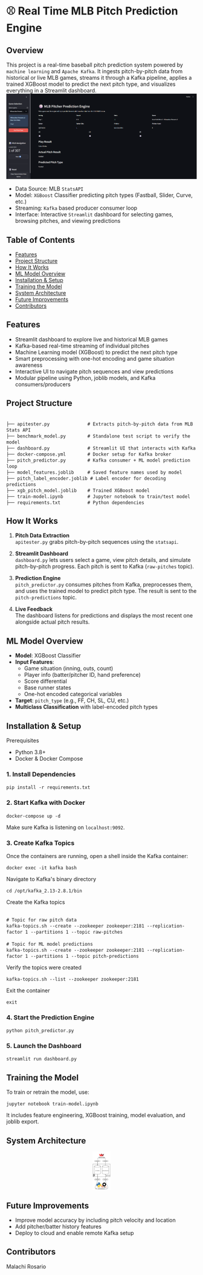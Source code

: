 # ⚾ Real Time MLB Pitch Prediction Engine
## Overview
This project is a real-time baseball pitch prediction system powered by `machine learning` and `Apache Kafka`. It ingests pitch-by-pitch data from historical or live MLB games, streams it through a Kafka pipeline, applies a trained XGBoost model to predict the next pitch type, and visualizes everything in a Streamlit dashboard.
![Dashboard](dashboard.png/)

- Data Source: MLB `StatsAPI`
- Model: `XGBoost` Classifier predicting pitch types (Fastball, Slider, Curve, etc.)
- Streaming: `Kafka` based producer consumer loop
- Interface: Interactive `Streamlit` dashboard for selecting games, browsing pitches, and viewing predictions


## Table of Contents

- [Features](#features)
- [Project Structure](#project-structure)
- [How It Works](#how-it-works)
- [ML Model Overview](#ml-model-overview)
- [Installation & Setup](#installation--setup)
- [Training the Model](#training-the-model)
- [System Architecture](#system-architecture)
- [Future Improvements](#future-improvements)
- [Contributors](#contributors)


## Features
- Streamlit dashboard to explore live and historical MLB games
- Kafka-based real-time streaming of individual pitches
- Machine Learning model (XGBoost) to predict the next pitch type
- Smart preprocessing with one-hot encoding and game situation awareness
- Interactive UI to navigate pitch sequences and view predictions
- Modular pipeline using Python, joblib models, and Kafka consumers/producers


## Project Structure

```

├── apitester.py              # Extracts pitch-by-pitch data from MLB Stats API
├── benchmark_model.py        # Standalone test script to verify the model
├── dashboard.py              # Streamlit UI that interacts with Kafka
├── docker-compose.yml        # Docker setup for Kafka broker
├── pitch_predictor.py        # Kafka consumer + ML model prediction loop
├── model_features.joblib     # Saved feature names used by model
├── pitch_label_encoder.joblib # Label encoder for decoding predictions
├── xgb_pitch_model.joblib    # Trained XGBoost model
├── train-model.ipynb         # Jupyter notebook to train/test model
├── requirements.txt          # Python dependencies
```



## How It Works

1. **Pitch Data Extraction**  
   `apitester.py` grabs pitch-by-pitch sequences using the `statsapi`.

2. **Streamlit Dashboard**  
   `dashboard.py` lets users select a game, view pitch details, and simulate pitch-by-pitch progress. Each pitch is sent to Kafka (`raw-pitches` topic).

3. **Prediction Engine**  
   `pitch_predictor.py` consumes pitches from Kafka, preprocesses them, and uses the trained model to predict pitch type. The result is sent to the `pitch-predictions` topic.

4. **Live Feedback**  
   The dashboard listens for predictions and displays the most recent one alongside actual pitch results.




## ML Model Overview

- **Model**: XGBoost Classifier
- **Input Features**: 
  - Game situation (inning, outs, count)
  - Player info (batter/pitcher ID, hand preference)
  - Score differential
  - Base runner states
  - One-hot encoded categorical variables
- **Target**: `pitch_type` (e.g., FF, CH, SL, CU, etc.)
- **Multiclass Classification** with label-encoded pitch types


##  Installation & Setup

Prerequisites
- Python 3.8+
- Docker & Docker Compose


### 1. Install Dependencies

```
pip install -r requirements.txt
```

### 2. Start Kafka with Docker

```
docker-compose up -d
```

Make sure Kafka is listening on `localhost:9092`.

### 3. Create Kafka Topics
Once the containers are running, open a shell inside the Kafka container:

```
docker exec -it kafka bash
```
Navigate to Kafka's binary directory

```
cd /opt/kafka_2.13-2.8.1/bin
```

Create the Kafka topics
```

# Topic for raw pitch data
kafka-topics.sh --create --zookeeper zookeeper:2181 --replication-factor 1 --partitions 1 --topic raw-pitches

# Topic for ML model predictions
kafka-topics.sh --create --zookeeper zookeeper:2181 --replication-factor 1 --partitions 1 --topic pitch-predictions
```
Verify the topics were created
```
kafka-topics.sh --list --zookeeper zookeeper:2181
```
Exit the container
```
exit
```
### 4. Start the Prediction Engine

```
python pitch_predictor.py
```

### 5. Launch the Dashboard

```
streamlit run dashboard.py
```




## Training the Model

To train or retrain the model, use:

```
jupyter notebook train-model.ipynb
```

It includes feature engineering, XGBoost training, model evaluation, and joblib export.


## System Architecture
<img src="pitch-predictor.png" alt="System Architecture" style="max-height: 100px; display: block; margin: 0 auto;" />


## Future Improvements

- Improve model accuracy by including pitch velocity and location
- Add pitcher/batter history features
- Deploy to cloud and enable remote Kafka setup




## Contributors

Malachi Rosario
